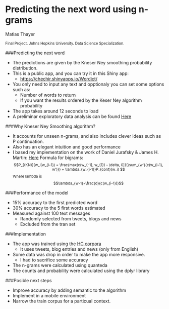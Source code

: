 # Predicting the next word using n-grams
Matias Thayer  

<small> 
Final Project.
Johns Hopkins University.   
Data Science Specialization. 
</small>


###Predicting the next word 

- The predictions are given by the Kneser Ney smoothing probability distribution. 
- This is a public app, and you can try it in this Shiny app: 
    - https://chechir.shinyapps.io/Wordict/
- You only need to input any text and opptionaly you can set some options such as:
    - Number of words to return
    - If you want the results ordered by the Keser Ney algorithm probability
- The app takes around 12 seconds to load
- A preliminar exploratory data analysis can be found [Here](http://rpubs.com/chechir/predictNextWord)


###Why Kneser Ney Smoothing algorithm?

- It accounts for unseen n-grams, and also includes clever ideas such as P continuation. 
- Also has an elegant intuition and good performance 
- I based my implementation on the work of Daniel Jurafsky & James H. Martin: [Here](https://lagunita.stanford.edu/c4x/Engineering/CS-224N/asset/slp4.pdf)
Formula for bigrams: <small> $$P_{(KN)}(w_i|w_{i-1}) = \frac{max(c(w_{-1}, w_{1}) - 
\delta, 0)}{\sum_{w'}{c(w_{i-1}, w')}} + \lambda_{w_{i-1}}P_{cont}(w_i) $$
Where lambda is $$\lambda_{w-1}=\frac{d}{c(w_{i-1})}$$</small>


###Performance of the model 

- 15% accuracy to the first predicted word
- 30% accuracy to the 5 first words estimated
- Measured against 100 text messages
    - Randomly selected from tweets, blogs and news
    - Excluded from the tran set

###Implementation 

- The app was trained using the [HC corpora](http://www.corpora.heliohost.org/)
    - It uses tweets, blog entries and news (only from English)
- Some data was drop in order to make the app more responsive. 
    - I had to sacrifice some accuracy
- The n-grams were calculated using quanteda
- The counts and probability were calculated using the dplyr library 

###Posible next steps

- Improve accuracy by adding semantic to the algorithm 
- Implement in a mobile environment
- Narrow the train corpus for a particual context.



